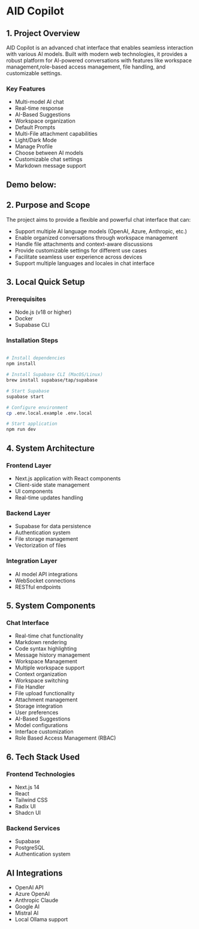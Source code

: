 # AID Copilot 

## 1. Project Overview
AID Copilot is an advanced chat interface that enables seamless interaction with various AI models. Built with modern web technologies, it provides a robust platform for AI-powered conversations with features like workspace management,role-based access management, file handling, and customizable settings.

### Key Features
- Multi-model AI chat 
- Real-time response
- AI-Based Suggestions
- Workspace organization
- Default Prompts
- Multi-File attachment capabilities
- Light/Dark Mode
- Manage Profile
- Choose between AI models
- Customizable chat settings
- Markdown message support

## Demo below:
## 2. Purpose and Scope
The project aims to provide a flexible and powerful chat interface that can:
- Support multiple AI language models (OpenAI, Azure, Anthropic, etc.)
- Enable organized conversations through workspace management
- Handle file attachments and context-aware discussions
- Provide customizable settings for different use cases
- Facilitate seamless user experience across devices
- Support multiple languages and locales in chat interface

## 3. Local Quick Setup

### Prerequisites
- Node.js (v18 or higher)
- Docker
- Supabase CLI

### Installation Steps
```bash

# Install dependencies
npm install

# Install Supabase CLI (MacOS/Linux)
brew install supabase/tap/supabase

# Start Supabase
supabase start

# Configure environment
cp .env.local.example .env.local

# Start application
npm run dev
```

## 4. System Architecture
### Frontend Layer
- Next.js application with React components
- Client-side state management
- UI components
- Real-time updates handling
  
### Backend Layer
- Supabase for data persistence
- Authentication system
- File storage management
- Vectorization of files
  
### Integration Layer
- AI model API integrations
- WebSocket connections
- RESTful endpoints
  
## 5. System Components
### Chat Interface
- Real-time chat functionality
- Markdown rendering
- Code syntax highlighting
- Message history management
- Workspace Management
- Multiple workspace support
- Context organization
- Workspace switching
- File Handler
- File upload functionality
- Attachment management
- Storage integration
- User preferences
- AI-Based Suggestions
- Model configurations
- Interface customization
- Role Based Access Management (RBAC)
  
## 6. Tech Stack Used
### Frontend Technologies
- Next.js 14
- React
- Tailwind CSS
- Radix UI
- Shadcn UI
  
### Backend Services
- Supabase
- PostgreSQL
- Authentication system
  
## AI Integrations
- OpenAI API
- Azure OpenAI
- Anthropic Claude
- Google AI
- Mistral AI
- Local Ollama support

